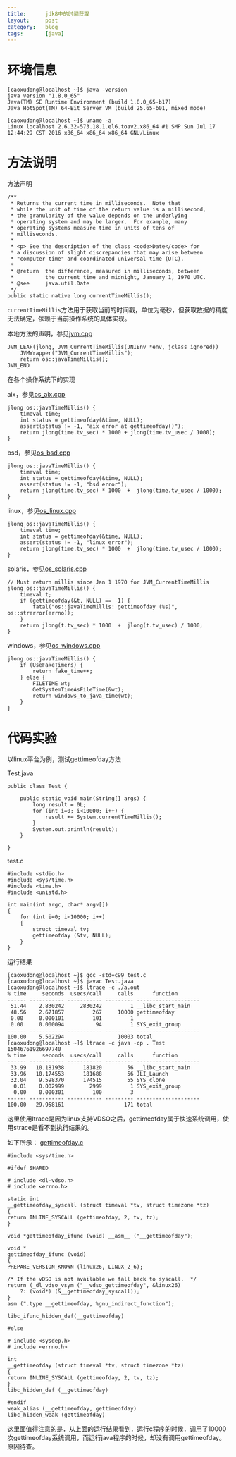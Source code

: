 ```yaml
---
title:      jdk8中的时间获取
layout:     post
category:   blog
tags:       [java]
---
```


# 环境信息

    [caoxudong@localhost ~]$ java -version
    java version "1.8.0_65"
    Java(TM) SE Runtime Environment (build 1.8.0_65-b17)
    Java HotSpot(TM) 64-Bit Server VM (build 25.65-b01, mixed mode)

    [caoxudong@localhost ~]$ uname -a
    Linux localhost 2.6.32-573.18.1.el6.toav2.x86_64 #1 SMP Sun Jul 17 12:44:29 CST 2016 x86_64 x86_64 x86_64 GNU/Linux

# 方法说明

方法声明

    /**
     * Returns the current time in milliseconds.  Note that
     * while the unit of time of the return value is a millisecond,
     * the granularity of the value depends on the underlying
     * operating system and may be larger.  For example, many
     * operating systems measure time in units of tens of
     * milliseconds.
     *
     * <p> See the description of the class <code>Date</code> for
     * a discussion of slight discrepancies that may arise between
     * "computer time" and coordinated universal time (UTC).
     *
     * @return  the difference, measured in milliseconds, between
     *          the current time and midnight, January 1, 1970 UTC.
     * @see     java.util.Date
     */
    public static native long currentTimeMillis();

`currentTimeMillis`方法用于获取当前的时间戳，单位为毫秒，但获取数据的精度无法确定，依赖于当前操作系统的具体实现。

本地方法的声明，参见[jvm.cpp][1]

    JVM_LEAF(jlong, JVM_CurrentTimeMillis(JNIEnv *env, jclass ignored))
        JVMWrapper("JVM_CurrentTimeMillis");
        return os::javaTimeMillis();
    JVM_END

在各个操作系统下的实现

aix，参见[os_aix.cpp][2]

    jlong os::javaTimeMillis() {
        timeval time;
        int status = gettimeofday(&time, NULL);
        assert(status != -1, "aix error at gettimeofday()");
        return jlong(time.tv_sec) * 1000 + jlong(time.tv_usec / 1000);
    }

bsd，参见[os_bsd.cpp][3]

    jlong os::javaTimeMillis() {
        timeval time;
        int status = gettimeofday(&time, NULL);
        assert(status != -1, "bsd error");
        return jlong(time.tv_sec) * 1000  +  jlong(time.tv_usec / 1000);
    }

linux，参见[os_linux.cpp][4]

    jlong os::javaTimeMillis() {
        timeval time;
        int status = gettimeofday(&time, NULL);
        assert(status != -1, "linux error");
        return jlong(time.tv_sec) * 1000  +  jlong(time.tv_usec / 1000);
    }

solaris，参见[os_solaris.cpp][5]

    // Must return millis since Jan 1 1970 for JVM_CurrentTimeMillis
    jlong os::javaTimeMillis() {
        timeval t;
        if (gettimeofday(&t, NULL) == -1) {
            fatal("os::javaTimeMillis: gettimeofday (%s)", os::strerror(errno));
        }
        return jlong(t.tv_sec) * 1000  +  jlong(t.tv_usec) / 1000;
    }

windows，参见[os_windows.cpp][6]

    jlong os::javaTimeMillis() {
        if (UseFakeTimers) {
            return fake_time++;
        } else {
            FILETIME wt;
            GetSystemTimeAsFileTime(&wt);
            return windows_to_java_time(wt);
        }
    }

# 代码实验

以linux平台为例，测试gettimeofday方法

Test.java

    public class Test {

        public static void main(String[] args) {
            long result = 0L;
            for (int i=0; i<10000; i++) {
                result += System.currentTimeMillis();
            }
            System.out.println(result);
        }

    }

test.c

    #include <stdio.h>
    #include <sys/time.h>
    #include <time.h>
    #include <unistd.h>

    int main(int argc, char* argv[])
    {
        for (int i=0; i<10000; i++)
        {
            struct timeval tv;
            gettimeofday (&tv, NULL);
        }
    }

运行结果

    [caoxudong@localhost ~]$ gcc -std=c99 test.c
    [caoxudong@localhost ~]$ javac Test.java
    [caoxudong@localhost ~]$ ltrace -c ./a.out
    % time     seconds  usecs/call     calls      function
    ------ ----------- ----------- --------- --------------------
     51.44    2.830242     2830242         1 __libc_start_main
     48.56    2.671857         267     10000 gettimeofday
     0.00     0.000101         101         1
     0.00     0.000094          94         1 SYS_exit_group
    ------ ----------- ----------- --------- --------------------
    100.00    5.502294                 10003 total
    [caoxudong@localhost ~]$ ltrace -c java -cp . Test
    15046761926697740
    % time     seconds  usecs/call     calls      function
    ------ ----------- ----------- --------- --------------------
     33.99   10.181938      181820        56 __libc_start_main
     33.96   10.174553      181688        56 JLI_Launch
     32.04    9.598370      174515        55 SYS_clone
      0.01    0.002999        2999         1 SYS_exit_group
      0.00    0.000301         100         3
    ------ ----------- ----------- --------- --------------------
    100.00   29.958161                   171 total

这里使用ltrace是因为linux支持VDSO之后，gettimeofday属于快速系统调用，使用strace是看不到执行结果的。

如下所示： [gettimeofday.c][8]

    #include <sys/time.h>

    #ifdef SHARED

    # include <dl-vdso.h>
    # include <errno.h>

    static int
    __gettimeofday_syscall (struct timeval *tv, struct timezone *tz)
    {
    return INLINE_SYSCALL (gettimeofday, 2, tv, tz);
    }

    void *gettimeofday_ifunc (void) __asm__ ("__gettimeofday");

    void *
    gettimeofday_ifunc (void)
    {
    PREPARE_VERSION_KNOWN (linux26, LINUX_2_6);

    /* If the vDSO is not available we fall back to syscall.  */
    return (_dl_vdso_vsym ("__vdso_gettimeofday", &linux26)
        ?: (void*) (&__gettimeofday_syscall));
    }
    asm (".type __gettimeofday, %gnu_indirect_function");

    libc_ifunc_hidden_def(__gettimeofday)

    #else

    # include <sysdep.h>
    # include <errno.h>

    int
    __gettimeofday (struct timeval *tv, struct timezone *tz)
    {
    return INLINE_SYSCALL (gettimeofday, 2, tv, tz);
    }
    libc_hidden_def (__gettimeofday)

    #endif
    weak_alias (__gettimeofday, gettimeofday)
    libc_hidden_weak (gettimeofday)

这里面值得注意的是，从上面的运行结果看到，运行c程序的时候，调用了10000次gettimeofday系统调用，而运行java程序的时候，却没有调用gettimeofday。原因待查。





[1]:    http://hg.openjdk.java.net/jdk8u/jdk8u/hotspot/file/aa4ffb1f30c9/src/share/vm/prims/jvm.cpp#l296
[2]:    http://hg.openjdk.java.net/jdk8u/jdk8u/hotspot/file/aa4ffb1f30c9/src/os/aix/vm/os_aix.cpp#l1104
[3]:    http://hg.openjdk.java.net/jdk8u/jdk8u/hotspot/file/aa4ffb1f30c9/src/os/bsd/vm/os_bsd.cpp#l990
[4]:    http://hg.openjdk.java.net/jdk8u/jdk8u/hotspot/file/aa4ffb1f30c9/src/os/linux/vm/os_linux.cpp#l1308
[5]:    http://hg.openjdk.java.net/jdk8u/jdk8u/hotspot/file/aa4ffb1f30c9/src/os/solaris/vm/os_solaris.cpp#l1512
[6]:    http://hg.openjdk.java.net/jdk8u/jdk8u/hotspot/file/aa4ffb1f30c9/src/os/windows/vm/os_windows.cpp#l843
[7]:    https://github.com/torvalds/linux/blob/597f03f9d133e9837d00965016170271d4f87dcf/kernel/time/time.c#L102
[8]:    https://sourceware.org/git/?p=glibc.git;a=blob;f=sysdeps/unix/sysv/linux/x86/gettimeofday.c;h=36f7c26ffb0e818709d032c605fec8c4bd22a14e;hb=fdfc9260b61d3d72541f18104d24c7bcb0ce5ca2